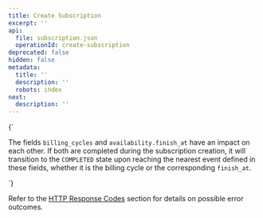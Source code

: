 ```yaml
---
title: Create Subscription
excerpt: ''
api:
  file: subscription.json
  operationId: create-subscription
deprecated: false
hidden: false
metadata:
  title: ''
  description: ''
  robots: index
next:
  description: ''
---
```

<HTMLBlock>{`
<body>
  <div class="infoBlockContainer">
    <div class="verticalLine"></div>
    <div>
      <div class="contentContainer">
        <p>
          The fields <code>billing_cycles</code> and <code>availability.finish_at</code> have an impact on each other. If both are completed during the subscription creation, it will transition to the <code>COMPLETED</code> state upon reaching the nearest event defined in these fields, whether it is the billing cycle or the corresponding <code>finish_at</code>.
        </p>
      </div>
    </div>
  </div>
</body>
`}</HTMLBlock>

Refer to the [HTTP Response Codes](ref:response-codes) section for details on possible error outcomes.
